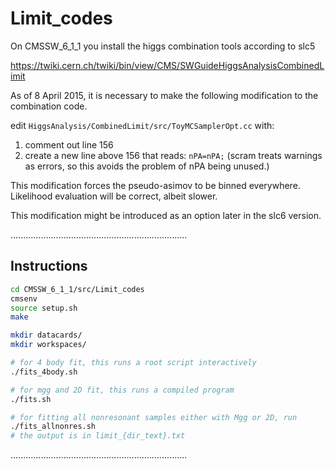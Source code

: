 Limit_codes
===========

On CMSSW_6_1_1 you install the higgs combination tools according to slc5

https://twiki.cern.ch/twiki/bin/view/CMS/SWGuideHiggsAnalysisCombinedLimit

As of 8 April 2015, it is necessary to make the following modification to the combination code.

edit `HiggsAnalysis/CombinedLimit/src/ToyMCSamplerOpt.cc` with:
   1. comment out line 156
   1. create a new line above 156 that reads: `nPA=nPA;`
	(scram treats warnings as errors, so this avoids the problem of nPA being unused.)

This modification forces the pseudo-asimov to be binned everywhere.
Likelihood evaluation will be correct, albeit slower.

This modification might be introduced as an option later in the slc6 version.

......................................................................
## Instructions

```bash
cd CMSSW_6_1_1/src/Limit_codes
cmsenv
source setup.sh
make

mkdir datacards/
mkdir workspaces/

# for 4 body fit, this runs a root script interactively
./fits_4body.sh

# for mgg and 2D fit, this runs a compiled program
./fits.sh

# for fitting all nonresonant samples either with Mgg or 2D, run
./fits_allnonres.sh
# the output is in limit_{dir_text}.txt
```
......................................................................
